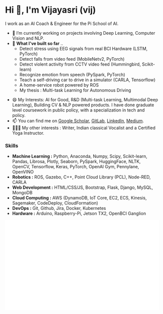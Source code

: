 # Hi 👋, I'm Vijayasri (vij)

I work as an AI Coach & Engineer for the Pi School of AI. 
<!-- Visit my website [here.](https://vijpandaturtle.github.io/)  -->

- 🔭 I’m currently working on projects involving Deep Learning, Computer Vision and NLP.
- 🌱 **What I've built so far** .. 
    * Detect stress using EEG signals from real BCI Hardware (LSTM, PyTorch)
    * Detect falls from video feed (MobileNetv2, PyTorch)
    * Detect violent activity from CCTV video feed (Hummingbird, Scikit-learn)
    * Recognize emotion from speech (PySpark, PyTorch)
    * Teach a self-driving car to drive in a simulator (CARLA, Tensorflow) 
    * A home-service robot powered by ROS
    * My thesis : Multi-task Learning for Autonomous Driving
<!--     * To view an exhaustive list of my projects, please click [here](https://github.com/vijpandaturtle/vijpandaturtle/blob/master/details.md). -->
- 😄 My Interests: AI for Good, R&D (Multi-task Learning, Multimodal Deep Learning), Building CV & NLP powered products. I have done graduate level coursework in public policy, with a specialization in tech and policy. <!--You can find some of my related work [here](https://thenotsodistantfuture.substack.com/).-->
- 📫 You can find me on [Google Scholar](https://scholar.google.com/citations?user=K_ST0dMAAAAJ&hl=en), [GitLab](https://gitlab.com/users/vijpandaturtle), [LinkedIn](https://www.linkedin.com/in/vijayasriiyer), [Medium](https://vijayasriiyer.medium.com/).
-  🤹🏽‍♀️ My other interests : Writer, Indian classical Vocalist and a Certified Yoga Instructor.

### Skills
- **Machine Learning :** Python, Anaconda, Numpy, Scipy, Scikit-learn, Pandas, Librosa, Plotly, Seaborn, PySpark, HuggingFace, NLTK, OpenCV, Tensorflow, Keras, PyTorch, OpenAI Gym, Pennylane, OpenVINO
- **Robotics :** ROS, Gazebo, C++, Point Cloud Library (PCL), Node-RED, CARLA
- **Web Development :** HTML/CSS/JS, Bootstrap, Flask, Django, MySQL, MongoDB
- **Cloud Computing :** AWS (DynamoDB, IoT Core, EC2, ECS, Kinesis, Sagemaker, CodeDeploy, CloudFormation)
- **DevOps :** Git, Github, Jira, Docker, Kubernetes
- **Hardware :** Arduino, Raspberry-Pi, Jetson TX2, OpenBCI Ganglion

![](https://raw.githubusercontent.com/vijpandaturtle/github-stats/master/generated/overview.svg#gh-dark-mode-only)



